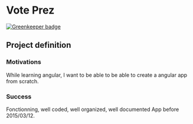 # Vote Prez

[![Greenkeeper badge](https://badges.greenkeeper.io/tychota/angular-webpack-example.svg)](https://greenkeeper.io/)

## Project definition

### Motivations

While learning angular, I want to be able to be able to create a angular
app from scratch.

### Success

Fonctionning, well coded, well organized, well documented App before 2015/03/12.

